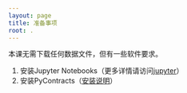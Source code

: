 ```yaml
---
layout: page
title: 准备事项
root: .
---
```


本课无需下载任何数据文件，但有一些软件要求。

1. 安装Jupyter Notebooks（更多详情请访问[jupyter](https://jupyter.org/)）
2. 安装PyContracts（[安装说明](https://pypi.org/project/PyContracts/)）
